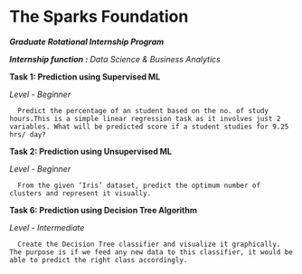 # The Sparks Foundation


***Graduate Rotational Internship Program***


***Internship function :*** *Data Science & Business Analytics*


**Task 1: Prediction using Supervised ML**


   *Level - Beginner*
    
    
      Predict the percentage of an student based on the no. of study hours.This is a simple linear regression task as it involves just 2 variables. What will be predicted score if a student studies for 9.25 hrs/ day?

**Task 2: Prediction using Unsupervised ML**


   *Level - Beginner*
    
    
      From the given ‘Iris’ dataset, predict the optimum number of clusters and represent it visually.

**Task 6: Prediction using Decision Tree Algorithm**


   *Level - Intermediate*
    
    
      Create the Decision Tree classifier and visualize it graphically. The purpose is if we feed any new data to this classifier, it would be able to predict the right class accordingly.
